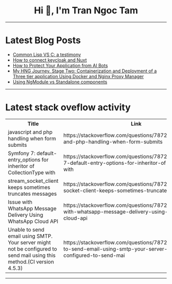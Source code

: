 <h1 align="center">Hi 👋, I'm Tran Ngoc Tam</h1>

---

# Latest Blog Posts 
<!-- BLOG-POST-LIST:START -->
- [Common Lisp VS C: a testimony](https://dev.to/vindarel/common-lisp-vs-c-a-testimony-42ga)
- [How to connect keycloak and Nuxt](https://dev.to/leamsigc/how-to-connect-keycloak-and-nuxt-3blc)
- [How to Protect Your Application from AI Bots](https://dev.to/permit_io/how-to-protect-your-application-from-ai-bots-49ab)
- [My HNG Journey. Stage Two: Containerization and Deployment of a Three tier application Using Docker and Nginx Proxy Manager](https://dev.to/ravencodess/my-hng-journey-stage-two-containerization-and-deployment-of-a-three-tier-application-using-docker-and-nginx-proxy-manager-2eh6)
- [Using NgModule vs Standalone components](https://dev.to/yash_saxena_/using-ngmodule-vs-standalone-components-8d8)
<!-- BLOG-POST-LIST:END -->

---

# Latest stack oveflow activity
<table>
  <tr><th>Title</th><th>Link</th></tr>
  <!-- STACKOVERFLOW:START --><tr><td>javascript and php handling when form submits</td><td>https://stackoverflow.com/questions/78722087/javascript-and-php-handling-when-form-submits</td></tr><tr><td>Symfony 7: default-entry_options for inheritor of CollectionType with</td><td>https://stackoverflow.com/questions/78722070/symfony-7-default-entry-options-for-inheritor-of-collectiontype-with</td></tr><tr><td>stream_socket_client keeps sometimes truncates messages</td><td>https://stackoverflow.com/questions/78721943/stream-socket-client-keeps-sometimes-truncates-messages</td></tr><tr><td>Issue with WhatsApp Message Delivery Using WhatsApp Cloud API</td><td>https://stackoverflow.com/questions/78721884/issue-with-whatsapp-message-delivery-using-whatsapp-cloud-api</td></tr><tr><td>Unable to send email using SMTP. Your server might not be configured to send mail using this method.&lpar;CI version 4.5.3&rpar;</td><td>https://stackoverflow.com/questions/78721806/unable-to-send-email-using-smtp-your-server-might-not-be-configured-to-send-mai</td></tr><!-- STACKOVERFLOW:END -->
</table>

---


